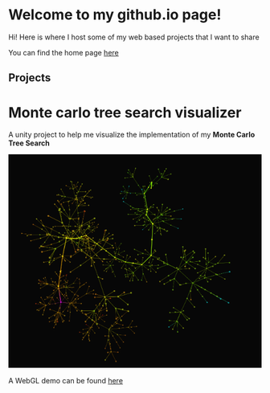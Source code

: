# Welcome to my github.io page!

Hi! Here is where I host some of my web based projects that I want to share

You can find the home page [here](https://bux42.github.io/)

## Projects

# Monte carlo tree search visualizer

A unity project to help me visualize the implementation of my **Monte Carlo Tree Search**

![screenshot](https://github.com/Bux42/Bux42.github.io/blob/main/images/MCTS.png)

A WebGL demo can be found [here](https://bux42.github.io/MCTS/)
